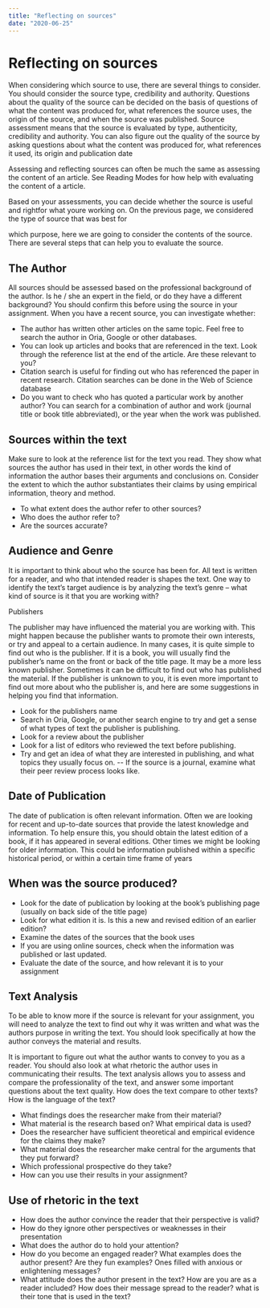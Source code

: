 ```yaml
---
title: "Reflecting on sources"
date: "2020-06-25"
---
```


# Reflecting on sources

When considering which source to use, there are several things to consider. You should consider the source type, credibility and authority. Questions about the quality of the source can be decided on the basis of questions of what the content was produced for, what references the source uses, the origin of the source, and when the source was published. Source assessment means that the source is evaluated by type, authenticity, credibility and authority. You can also figure out the quality of the source by asking questions about what the content was produced for, what references it used, its origin and publication date

Assessing and reflecting sources can often be much the same as assessing the content of an article. See Reading Modes for how help with evaluating the content of a article.

Based on your assessments, you can decide whether the source is useful and rightfor what youre working on. On the previous page, we considered the type of source that was best for

which purpose, here we are going to consider the contents of the source. There are several steps that can help you to evaluate the source.

## The Author

All sources should be assessed based on the professional background of the author. Is he / she an expert in the field, or do they have a different background? You should confirm this before using the source in your assignment. When you have a recent source, you can investigate whether: 

* The author has written other articles on the same topic. Feel free to search the author in Oria, Google or other databases.
* You can look up articles and books that are referenced in the text. Look through the reference list at the end of the article. Are these relevant to you?
* Citation search is useful for finding out who has referenced the paper in recent research. Citation searches can be done in the Web of Science database
* Do you want to check who has quoted a particular work by another author? You can search for a combination of author and work (journal title or book title abbreviated), or the year when the work was published.

## Sources within the text

Make sure to look at the reference list for the text you read. They show what sources the author has used in their text, in other words the kind of information the author bases their arguments and conclusions on. Consider the extent to which the author substantiates their claims by using empirical information, theory and method.

* To what extent does the author refer to other sources?
* Who does the author refer to?
* Are the sources accurate?

## Audience and Genre

It is important to think about who the source has been for. All text is written for a reader, and who that intended reader is shapes the text. One way to identify the text’s target audience is by analyzing the text’s genre – what kind of source is it that you are working with?

Publishers

The publisher may have influenced the material you are working with. This might happen because the publisher wants to promote their own interests, or try and appeal to a certain audience. In many cases, it is quite simple to find out who is the publisher. If it is a book, you will usually find the publisher’s name on the front or back of the title page. It may be a more less known publisher. Sometimes it can be difficult to find out who has published the material. If the publisher is unknown to you, it is even more important to find out more about who the publisher is, and here are some suggestions in helping you find that information.

* Look for the publishers name
* Search in Oria, Google, or another search engine to try and get a sense of what types of text the publisher is publishing.
* Look for a review about the publisher
* Look for a list of editors who reviewed the text before publishing.
* Try and get an idea of what they are interested in publishing, and what topics they usually focus on. -- If the source is a journal, examine what their peer review process looks like.

## Date of Publication

The date of publication is often relevant information. Often we are looking for recent and up-to-date sources that provide the latest knowledge and information. To help ensure this, you should obtain the latest edition of a book, if it has appeared in several editions. Other times we might be looking for older information. This could be information published within a specific historical period, or within a certain time frame of years

## When was the source produced?

* Look for the date of publication by looking at the book’s publishing page (usually on back side of the title page)
* Look for what edition it is. Is this a new and revised edition of an earlier edition?
* Examine the dates of the sources that the book uses
* If you are using online sources, check when the information was published or last updated.
* Evaluate the date of the source, and how relevant it is to your assignment

## Text Analysis

To be able to know more if the source is relevant for your assignment, you will need to analyze the text to find out why it was written and what was the authors purpose in writing the text. You should look specifically at how the author conveys the material and results.

It is important to figure out what the author wants to convey to you as a reader. You should also look at what rhetoric the author uses in communicating their results. The text analysis allows you to assess and compare the professionality of the text, and answer some important questions about the text quality. How does the text compare to other texts? How is the language of the text?

* What findings does the researcher make from their material?
* What material is the research based on? What empirical data is used?
* Does the researcher have sufficient theoretical and empirical evidence for the claims they make?
* What material does the researcher make central for the arguments that they put forward?
* Which professional prospective do they take?
* How can you use their results in your assignment?

## Use of rhetoric in the text

* How does the author convince the reader that their perspective is valid?
* How do they ignore other perspectives or weaknesses in their presentation
* What does the author do to hold your attention?
* How do you become an engaged reader? What examples does the author present? Are they fun examples? Ones filled with anxious or enlightening messages?
* What attitude does the author present in the text? How are you are as a reader included? How does their message spread to the reader? what is their tone that is used in the text?

